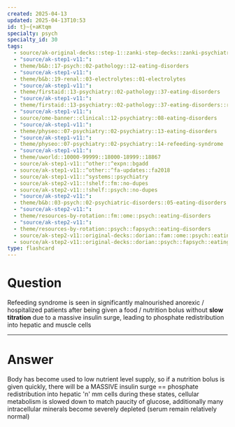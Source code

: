 ```yaml
---
created: 2025-04-13
updated: 2025-04-13T10:53
id: t}~{+aKtqm
specialty: psych
specialty_id: 30
tags:
  - source/ak-original-decks::step-1::zanki-step-decks::zanki-psychiatry-/-psychology
  - "source/ak-step1-v11:": 
  - theme/b&b::17-psych::02-pathology::12-eating-disorders
  - "source/ak-step1-v11:": 
  - theme/b&b::19-renal::03-electrolytes::01-electrolytes
  - "source/ak-step1-v11:": 
  - theme/firstaid::13-psychiatry::02-pathology::37-eating-disorders
  - "source/ak-step1-v11:": 
  - theme/firstaid::13-psychiatry::02-pathology::37-eating-disorders::refeeding-syndrome
  - "source/ak-step1-v11:": 
  - source/ome-banner::clinical::12-psychiatry::08-eating-disorders
  - "source/ak-step1-v11:": 
  - theme/physeo::07-psychiatry::02-psychiatry::13-eating-disorders
  - "source/ak-step1-v11:": 
  - theme/physeo::07-psychiatry::02-psychiatry::14-refeeding-syndrome
  - "source/ak-step1-v11:": 
  - theme/uworld::10000-99999::18000-18999::18867
  - source/ak-step1-v11::^other::^expn::bgadd
  - source/ak-step1-v11::^other::^fa-updates::fa2018
  - source/ak-step1-v11::^systems::psychiatry
  - source/ak-step2-v11::!shelf::fm::no-dupes
  - source/ak-step2-v11::!shelf::psych::no-dupes
  - "source/ak-step2-v11:": 
  - theme/b&b::03-psych::02-psychiatric-disorders::05-eating-disorders
  - "source/ak-step2-v11:": 
  - theme/resources-by-rotation::fm::ome::psych::eating-disorders
  - "source/ak-step2-v11:": 
  - theme/resources-by-rotation::psych::fapsych::eating-disorders
  - source/ak-step2-v11::original-decks::dorian::fam::ome::psych::eating-disorders
  - source/ak-step2-v11::original-decks::dorian::psych::fapsych::eating-disorders"
type: flashcard
---
```


# Question
Refeeding syndrome is seen in significantly malnourished anorexic / hospitalized patients after being given a food / nutrition bolus without **slow titration** due to a massive insulin surge, leading to phosphate redistribution into hepatic and muscle cells

---

# Answer
Body has become used to low nutrient level supply, so if a nutrition bolus is given quickly, there will be a MASSIVE insulin surge == phosphate redistribution into hepatic 'n' mm cells    during these states, cellular metabolism is slowed down to match paucity of glucose, additionally many intracellular minerals become severely depleted (serum remain relatively normal)